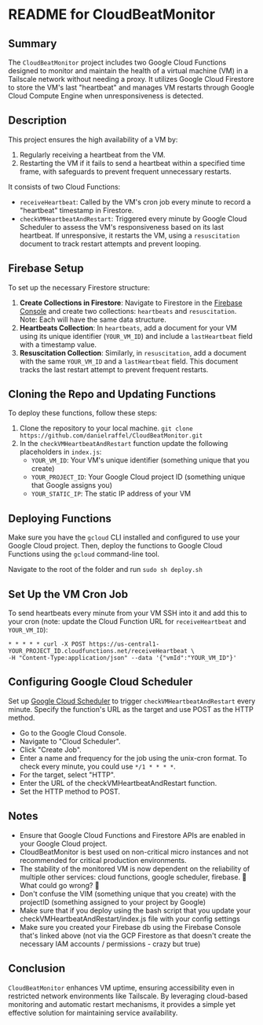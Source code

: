 # README for CloudBeatMonitor

## Summary
The `CloudBeatMonitor` project includes two Google Cloud Functions designed to monitor and maintain the health of a virtual machine (VM) in a Tailscale network without needing a proxy. It utilizes Google Cloud Firestore to store the VM's last "heartbeat" and manages VM restarts through Google Cloud Compute Engine when unresponsiveness is detected.

## Description
This project ensures the high availability of a VM by:
1. Regularly receiving a heartbeat from the VM.
2. Restarting the VM if it fails to send a heartbeat within a specified time frame, with safeguards to prevent frequent unnecessary restarts.

It consists of two Cloud Functions:
- `receiveHeartbeat`: Called by the VM's cron job every minute to record a "heartbeat" timestamp in Firestore.
- `checkVMHeartbeatAndRestart`: Triggered every minute by Google Cloud Scheduler to assess the VM's responsiveness based on its last heartbeat. If unresponsive, it restarts the VM, using a `resuscitation` document to track restart attempts and prevent looping.

## Firebase Setup
To set up the necessary Firestore structure:
1. **Create Collections in Firestore**: Navigate to Firestore in the [Firebase Console](https://console.firebase.google.com/) and create two collections: `heartbeats` and `resuscitation`. Note: Each will have the same data structure.
2. **Heartbeats Collection**: In `heartbeats`, add a document for your VM using its unique identifier (`YOUR_VM_ID`) and include a `lastHeartbeat` field with a timestamp value.
3. **Resuscitation Collection**: Similarly, in `resuscitation`, add a document with the same `YOUR_VM_ID` and a `lastHeartbeat` field. This document tracks the last restart attempt to prevent frequent restarts.
     
## Cloning the Repo and Updating Functions
To deploy these functions, follow these steps:

1. Clone the repository to your local machine.
```git clone https://github.com/danielraffel/CloudBeatMonitor.git```
2. In the `checkVMHeartbeatAndRestart` function update the following placeholders in `index.js`:
   - `YOUR_VM_ID`: Your VM's unique identifier (something unique that you create)
   - `YOUR_PROJECT_ID`: Your Google Cloud project ID (something unique that Google assigns you)
   - `YOUR_STATIC_IP`: The static IP address of your VM 
   
## Deploying Functions
Make sure you have the `gcloud` CLI installed and configured to use your Google Cloud project. Then, deploy the functions to Google Cloud Functions using the `gcloud` command-line tool.

Navigate to the root of the folder and run `sudo sh deploy.sh`

## Set Up the VM Cron Job
To send heartbeats every minute from your VM SSH into it and add this to your cron (note: update the Cloud Function URL for `receiveHeartbeat` and `YOUR_VM_ID`):
```
* * * * * curl -X POST https://us-central1-YOUR_PROJECT_ID.cloudfunctions.net/receiveHeartbeat \
-H "Content-Type:application/json" --data '{"vmId":"YOUR_VM_ID"}'
```

## Configuring Google Cloud Scheduler
Set up [Google Cloud Scheduler](https://cloud.google.com/scheduler) to trigger `checkVMHeartbeatAndRestart` every minute. Specify the function's URL as the target and use POST as the HTTP method.
- Go to the Google Cloud Console.
- Navigate to "Cloud Scheduler".
- Click "Create Job".
- Enter a name and frequency for the job using the unix-cron format. To check every minute, you could use `*/1 * * * *`.
- For the target, select "HTTP".
- Enter the URL of the checkVMHeartbeatAndRestart function.
- Set the HTTP method to POST.

## Notes
- Ensure that Google Cloud Functions and Firestore APIs are enabled in your Google Cloud project.
- CloudBeatMonitor is best used on non-critical micro instances and not recommended for critical production environments.
- The stability of the monitored VM is now dependent on the reliability of multiple other services: cloud functions, google scheduler, firebase. 🤕 What could go wrong? 🫠
- Don't confuse the VIM (something unique that you create) with the projectID (something assigned to your project by Google)
- Make sure that if you deploy using the bash script that you update your checkVMHeartbeatAndRestart/index.js file with your config settings
- Make sure you created your Firebase db using the Firebase Console that's linked above (not via the GCP Firestore as that doesn't create the necessary IAM accounts / permissions - crazy but true)

## Conclusion
`CloudBeatMonitor` enhances VM uptime, ensuring accessibility even in restricted network environments like Tailscale. By leveraging cloud-based monitoring and automatic restart mechanisms, it provides a simple yet effective solution for maintaining service availability.
